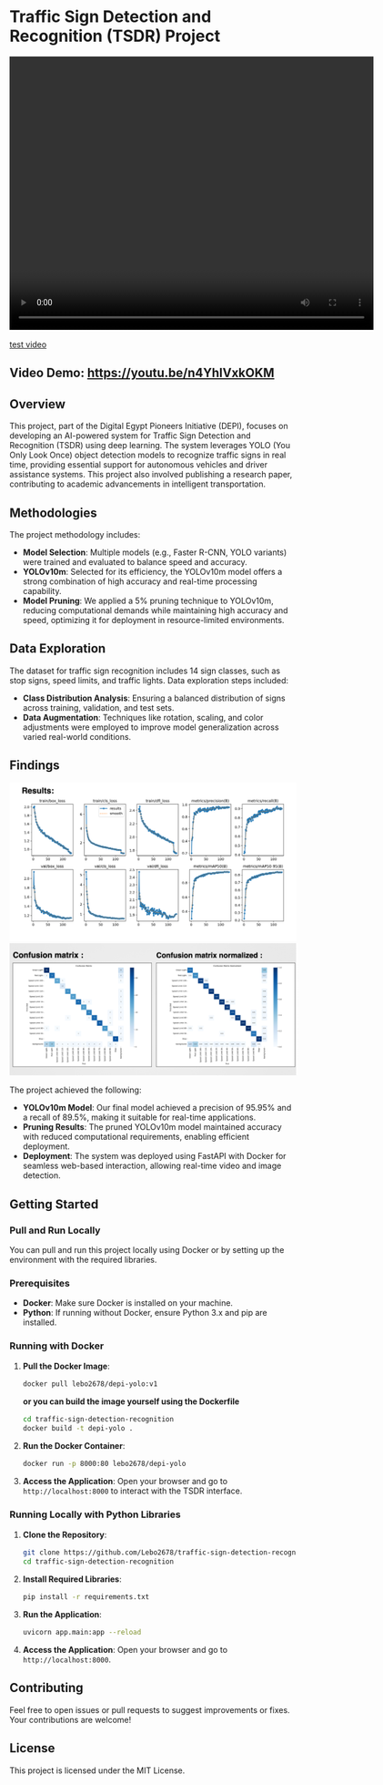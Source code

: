 # Traffic Sign Detection and Recognition (TSDR) Project

<video width="640" height="480" controls>
  <source src="./media/WhatsApp%20Video%202024-10-25%20at%2019.07.31.mp4" type="video/mp4">
  Your browser does not support the video tag.
</video>

[test video](/media/WhatsApp%20Video%202024-10-25%20at%2019.07.31.mp4)

## Video Demo: https://youtu.be/n4YhIVxkOKM

## Overview

This project, part of the Digital Egypt Pioneers Initiative (DEPI), focuses on developing an AI-powered system for Traffic Sign Detection and Recognition (TSDR) using deep learning. The system leverages YOLO (You Only Look Once) object detection models to recognize traffic signs in real time, providing essential support for autonomous vehicles and driver assistance systems. This project also involved publishing a research paper, contributing to academic advancements in intelligent transportation.

## Methodologies

The project methodology includes:

- **Model Selection**: Multiple models (e.g., Faster R-CNN, YOLO variants) were trained and evaluated to balance speed and accuracy.
- **YOLOv10m**: Selected for its efficiency, the YOLOv10m model offers a strong combination of high accuracy and real-time processing capability.
- **Model Pruning**: We applied a 5% pruning technique to YOLOv10m, reducing computational demands while maintaining high accuracy and speed, optimizing it for deployment in resource-limited environments.

## Data Exploration

The dataset for traffic sign recognition includes 14 sign classes, such as stop signs, speed limits, and traffic lights. Data exploration steps included:

- **Class Distribution Analysis**: Ensuring a balanced distribution of signs across training, validation, and test sets.
- **Data Augmentation**: Techniques like rotation, scaling, and color adjustments were employed to improve model generalization across varied real-world conditions.

## Findings

![graphs](/media/image.png)
![conv matrix](/media/image-1.png)

The project achieved the following:

- **YOLOv10m Model**: Our final model achieved a precision of 95.95% and a recall of 89.5%, making it suitable for real-time applications.
- **Pruning Results**: The pruned YOLOv10m model maintained accuracy with reduced computational requirements, enabling efficient deployment.
- **Deployment**: The system was deployed using FastAPI with Docker for seamless web-based interaction, allowing real-time video and image detection.

## Getting Started

### Pull and Run Locally

You can pull and run this project locally using Docker or by setting up the environment with the required libraries.

### Prerequisites

- **Docker**: Make sure Docker is installed on your machine.
- **Python**: If running without Docker, ensure Python 3.x and pip are installed.

### Running with Docker

1. **Pull the Docker Image**:
    ```bash
    docker pull lebo2678/depi-yolo:v1
    ```
    **or you can build the image yourself using the Dockerfile**
    ```bash
    cd traffic-sign-detection-recognition
    docker build -t depi-yolo .
    ```

2. **Run the Docker Container**:
    ```bash
    docker run -p 8000:80 lebo2678/depi-yolo
    ```

3. **Access the Application**: Open your browser and go to `http://localhost:8000` to interact with the TSDR interface.

### Running Locally with Python Libraries

1. **Clone the Repository**:
    ```bash
    git clone https://github.com/Lebo2678/traffic-sign-detection-recognition.git
    cd traffic-sign-detection-recognition
    ```

2. **Install Required Libraries**:
    ```bash
    pip install -r requirements.txt
    ```

3. **Run the Application**:
    ```bash
    uvicorn app.main:app --reload
    ```

4. **Access the Application**: Open your browser and go to `http://localhost:8000`.

## Contributing

Feel free to open issues or pull requests to suggest improvements or fixes. Your contributions are welcome!

## License

This project is licensed under the MIT License.
